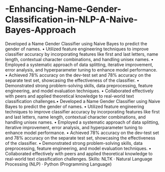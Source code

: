 # -Enhancing-Name-Gender-Classification-in-NLP-A-Naive-Bayes-Approach

 Developed a Name Gender Classifier using Naive Bayes to predict the gender of names.
• Utilized feature engineering techniques to improve classifier accuracy by incorporating features like first and last letters, name length, contextual character combinations, and handling unisex names.
• Employed a systematic approach of data splitting, iterative improvement, error analysis, and hyperparameter tuning to enhance model performance.
• Achieved 78% accuracy on the dev-test set and 78% accuracy on the separate test set, showcasing the effectiveness of the classifier.
• Demonstrated strong problem-solving skills, data preprocessing, feature engineering, and model evaluation techniques.
• Collaborated effectively with peers and applied theoretical knowledge to real-world text classification challenges.• Developed a Name Gender Classifier using Naive Bayes to predict the gender of names. • Utilized feature engineering techniques to improve classifier accuracy by incorporating features like first and last letters, name length, contextual character combinations, and handling unisex names. • Employed a systematic approach of data splitting, iterative improvement, error analysis, and hyperparameter tuning to enhance model performance. • Achieved 78% accuracy on the dev-test set and 78% accuracy on the separate test set, showcasing the effectiveness of the classifier. • Demonstrated strong problem-solving skills, data preprocessing, feature engineering, and model evaluation techniques. • Collaborated effectively with peers and applied theoretical knowledge to real-world text classification challenges.
Skills: NLTK · Natural Language Processing (NLP) · Python (Programming Language)
